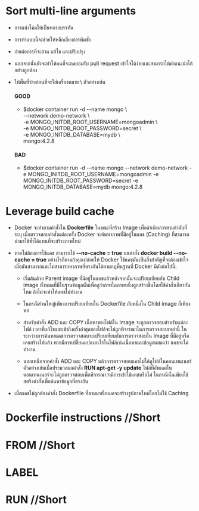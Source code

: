 # Sort multi-line arguments
* การแบ่งโค้ดให้เป็นหลายบรรทัด
* การทำแบบนี้จะช่วยให้หลีกเลี่ยงการพิมซ้ำ
* ง่ายต่อการที่จะอ่าน แก้ไข และปรับปรุง
* นอกจากนั้นยังจะทำให้คนที่จะกดยอมรับ pull request เข้าใจได้ง่ายและสามารถให้คำแนะนำได้อย่างถูกต้อง
* ให้พื้นที่ว่างก่อนที่จะใส่เครื่องหมาย \ ตัวอย่างเช่น
    #### GOOD
    * $docker container run -d --name mongo \\\
      --network demo-network  \\\
      -e MONGO_INITDB_ROOT_USERNAME=mongoadmin \\\
      -e MONGO_INITDB_ROOT_PASSWORD=secret \\\
      -e MONGO_INITDB_DATABASE=mydb \\\
      mongo:4.2.8 

    #### BAD
    * $docker container run -d --name mongo --network demo-network -e MONGO_INITDB_ROOT_USERNAME=mongoadmin -e MONGO_INITDB_ROOT_PASSWORD=secret -e MONGO_INITDB_DATABASE=mydb mongo:4.2.8 

# Leverage build cache
* Docker จะทำตามคำสั่งใน **Dockerfile** ในขณะที่สร้าง Image เพื่อดำเนินการตามลำดับที่ระบุ เมื่อตรวจสอบคำสั่งแต่ละครั้ง Docker จะค้นหาภาพที่มีอยู่ในแคช (Caching) ที่สามารถนำมาใช้ซ้ำได้แทนที่จะสร้างภาพใหม่

* หากไม่ต้องการใช้แคช สามารถใช้ **--no-cache = true** บนคำสั่ง **docker build --no-cache = true**  อย่างไรก็ตามถ้าคุณปล่อยให้ Docker ใช้แคชมันเป็นสิ่งสำคัญที่จะต้องเข้าใจเมื่อมันสามารถและไม่สามารถหาภาพที่ตรงกันได้ตามกฎพื้นฐานที่ Docker มีดังต่อไปนี้:

  * เริ่มต้นด้วย Parent image ที่มีอยู่ในแคชแล้วหลังจากนั้นจะเปรียบเทียบกับ Child image ทั้งหมดที่มีในฐานข้อมูลนั้นเพื่อดูว่าภาพใดภาพหนึ่งถูกสร้างขึ้นโดยใช้คำสั่งเดียวกันไหม ถ้าไม่จะทำให้แคชไม่ทำงาน

  * ในกรณีส่วนใหญ่เพียงการเปรียบเทียบใน Dockerfile กับหนึ่งใน Child image ก็เพียงพอ

  * สำหรับคำสั่ง ADD และ COPY เนื้อหาของไฟล์ใน Image จะถูกตรวจสอบสำหรับแต่ละไฟล์ เวลาที่แก้ไขและเข้าถึงครั้งล่าสุดของไฟล์จะไม่ถูกพิจารณาในการตรวจสอบเหล่านี้ ในระหว่างการค้นหาแคชการตรวจสอบจะเปรียบเทียบกับการตรวจสอบใน Image ที่มีอยู่หรือเคยสร้างไปแล้ว หากมีการเปลี่ยนแปลงอะไรในไฟล์เช่นเนื้อหาและข้อมูลแสดงว่า แคชจะไม่ทำงาน

  * นอกเหนือจากคำสั่ง ADD และ COPY แล้วการตรวจสอบแคชไม่ได้ดูไฟล์ในคอนเทนเนอร์ ตัวอย่างเช่นเมื่อประมวลผลคำสั่ง **RUN apt-get -y update** ไฟล์ที่อัพเดตในคอนเทนเนอร์จะไม่ถูกตรวจสอบเพื่อพิจารณาว่ามีการเข้าใช้แคชหรือไม่ ในกรณีนั้นเพียงใช้สตริงคำสั่งเพื่อค้นหาข้อมูลที่ตรงกัน

* เมื่อแคชไม่ถูกต้องคำสั่ง Dockerfile ที่ตามมาทั้งหมดจะสร้างรูปภาพใหม่โดยไม่ใช้ Caching

# Dockerfile instructions //Short

# FROM //Short

# LABEL

# RUN //Short
